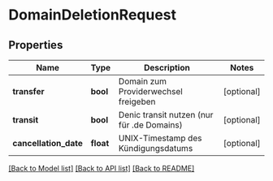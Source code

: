 # DomainDeletionRequest

## Properties
Name | Type | Description | Notes
------------ | ------------- | ------------- | -------------
**transfer** | **bool** | Domain zum Providerwechsel freigeben | [optional] 
**transit** | **bool** | Denic transit nutzen (nur für .de Domains) | [optional] 
**cancellation_date** | **float** | UNIX-Timestamp des Kündigungsdatums | [optional] 

[[Back to Model list]](../../README.md#documentation-for-models) [[Back to API list]](../../README.md#documentation-for-api-endpoints) [[Back to README]](../../README.md)

